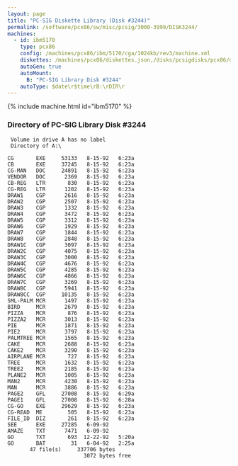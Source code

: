 ```yaml
---
layout: page
title: "PC-SIG Diskette Library (Disk #3244)"
permalink: /software/pcx86/sw/misc/pcsig/3000-3999/DISK3244/
machines:
  - id: ibm5170
    type: pcx86
    config: /machines/pcx86/ibm/5170/cga/1024kb/rev3/machine.xml
    diskettes: /machines/pcx86/diskettes.json,/disks/pcsigdisks/pcx86/diskettes.json
    autoGen: true
    autoMount:
      B: "PC-SIG Library Disk #3244"
    autoType: $date\r$time\rB:\rDIR\r
---
```


{% include machine.html id="ibm5170" %}

### Directory of PC-SIG Library Disk #3244

     Volume in drive A has no label
     Directory of A:\

    CG       EXE     53133   8-15-92   6:23a
    CB       EXE     37245   8-15-92   6:23a
    CG-MAN   DOC     24891   8-15-92   6:23a
    VENDOR   DOC      2369   8-15-92   6:23a
    CB-REG   LTR       830   8-15-92   6:23a
    CG-REG   LTR      1202   8-15-92   6:23a
    DRAW1    CGP      2616   8-15-92   6:23a
    DRAW2    CGP      2507   8-15-92   6:23a
    DRAW3    CGP      1332   8-15-92   6:23a
    DRAW4    CGP      3472   8-15-92   6:23a
    DRAW5    CGP      3312   8-15-92   6:23a
    DRAW6    CGP      1929   8-15-92   6:23a
    DRAW7    CGP      1844   8-15-92   6:23a
    DRAW8    CGP      2848   8-15-92   6:23a
    DRAW1C   CGP      3097   8-15-92   6:23a
    DRAW2C   CGP      4075   8-15-92   6:23a
    DRAW3C   CGP      3000   8-15-92   6:23a
    DRAW4C   CGP      4676   8-15-92   6:23a
    DRAW5C   CGP      4285   8-15-92   6:23a
    DRAW6C   CGP      4866   8-15-92   6:23a
    DRAW7C   CGP      3269   8-15-92   6:23a
    DRAW8C   CGP      5941   8-15-92   6:23a
    DRAW8CC  CGP     10135   8-15-92   6:23a
    SML-PALM MCR      1497   8-15-92   6:23a
    BIRD     MCR      2679   8-15-92   6:23a
    PIZZA    MCR       876   8-15-92   6:23a
    PIZZA2   MCR      3013   8-15-92   6:23a
    PIE      MCR      1871   8-15-92   6:23a
    PIE2     MCR      3797   8-15-92   6:23a
    PALMTREE MCR      1565   8-15-92   6:23a
    CAKE     MCR      2688   8-15-92   6:23a
    CAKE2    MCR      3290   8-15-92   6:23a
    AIRPLANE MCR       727   8-15-92   6:23a
    TREE     MCR      1632   8-15-92   6:23a
    TREE2    MCR      2185   8-15-92   6:23a
    PLANE2   MCR      1005   8-15-92   6:23a
    MAN2     MCR      4230   8-15-92   6:23a
    MAN      MCR      3886   8-15-92   6:23a
    PAGE2    GFL     27008   8-15-92   6:29a
    PAGE1    GFL     27008   8-15-92   6:28a
    CG-GO    EXE     29629   8-15-92   6:23a
    CG-READ  ME        505   8-15-92   6:23a
    FILE_ID  DIZ       261   8-15-92   6:23a
    SEE      EXE     27285   6-09-92
    AMAZE    TXT      7471   6-09-92
    GO       TXT       693  12-22-92   5:20a
    GO       BAT        31   6-04-92   2:25a
           47 file(s)     337706 bytes
                            3072 bytes free
